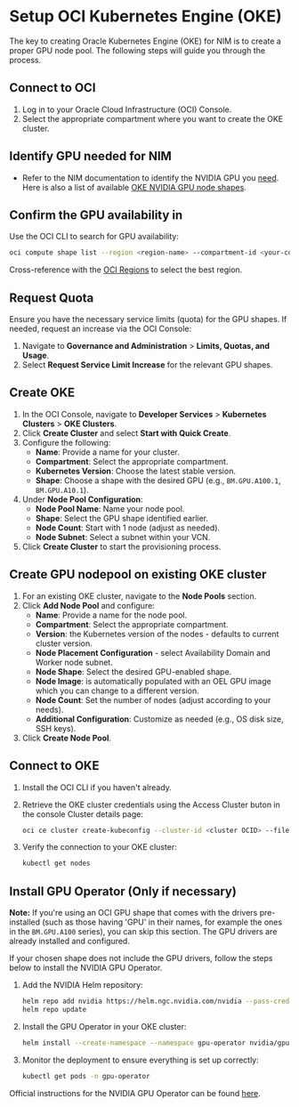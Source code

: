 # Setup OCI Kubernetes Engine (OKE)

The key to creating Oracle Kubernetes Engine (OKE) for NIM is to create a proper GPU node pool. The following steps will guide you through the process.

## Connect to OCI

1. Log in to your Oracle Cloud Infrastructure (OCI) Console.
2. Select the appropriate compartment where you want to create the OKE cluster.

## Identify GPU needed for NIM

- Refer to the NIM documentation to identify the NVIDIA GPU you [need](https://docs.nvidia.com/nim/large-language-models/latest/support-matrix.html). Here is also a list of available [OKE NVIDIA GPU node shapes](https://docs.oracle.com/en-us/iaas/Content/Compute/References/computeshapes.htm#vm-gpu).


## Confirm the GPU availability in 

Use the OCI CLI to search for GPU availability:

   ```bash
   oci compute shape list --region <region-name> --compartment-id <your-compartment-id> --all --query 'data[*].shape' --output json | jq -r '.[]' | grep -i 'gpu'
   ```

   Cross-reference with the [OCI Regions](https://www.oracle.com/cloud/data-regions.html) to select the best region.

## Request Quota

Ensure you have the necessary service limits (quota) for the GPU shapes. If needed, request an increase via the OCI Console:

1. Navigate to **Governance and Administration** > **Limits, Quotas, and Usage**.
2. Select **Request Service Limit Increase** for the relevant GPU shapes.

## Create OKE

1. In the OCI Console, navigate to **Developer Services** > **Kubernetes Clusters** > **OKE Clusters**.
2. Click **Create Cluster** and select **Start with Quick Create**.
3. Configure the following:
   - **Name**: Provide a name for your cluster.
   - **Compartment**: Select the appropriate compartment.
   - **Kubernetes Version**: Choose the latest stable version.
   - **Shape**: Choose a shape with the desired GPU (e.g., `BM.GPU.A100.1`, `BM.GPU.A10.1`).
4. Under **Node Pool Configuration**:
   - **Node Pool Name**: Name your node pool.
   - **Shape**: Select the GPU shape identified earlier.
   - **Node Count**: Start with 1 node (adjust as needed).
   - **Node Subnet**: Select a subnet within your VCN.
5. Click **Create Cluster** to start the provisioning process.

## Create GPU nodepool on existing OKE cluster

1. For an existing OKE cluster, navigate to the **Node Pools** section.
2. Click **Add Node Pool** and configure:
   - **Name**: Provide a name for the node pool.
   - **Compartment**: Select the appropriate compartment.
   - **Version**: the Kubernetes version of the nodes - defaults to current cluster version.
   - **Node Placement Configuration** - select Availability Domain and Worker node subnet.
   - **Node Shape**: Select the desired GPU-enabled shape.
   - **Node Image**: is automatically populated with an OEL GPU image which you can change to a different version.
   - **Node Count**: Set the number of nodes (adjust according to your needs).
   - **Additional Configuration**: Customize as needed (e.g., OS disk size, SSH keys).
3. Click **Create Node Pool**.

## Connect to OKE

1. Install the OCI CLI if you haven't already.
2. Retrieve the OKE cluster credentials using the Access Cluster buton in the console Cluster details page:

   ```bash
   oci ce cluster create-kubeconfig --cluster-id <cluster OCID> --file $HOME/.kube/config --region <region> --token-version 2.0.0 --kube-endpoint PUBLIC_ENDPOINT
   ```

3. Verify the connection to your OKE cluster:

   ```bash
   kubectl get nodes
   ```

## Install GPU Operator (Only if necessary)

**Note:** If you're using an OCI GPU shape that comes with the drivers pre-installed (such as those  having 'GPU' in their names, for example the ones in the `BM.GPU.A100` series), you can skip this section. The GPU drivers are already installed and configured. 

If your chosen shape does not include the GPU drivers, follow the steps below to install the NVIDIA GPU Operator.

1. Add the NVIDIA Helm repository:

   ```bash
   helm repo add nvidia https://helm.ngc.nvidia.com/nvidia --pass-credentials
   helm repo update
   ```

2. Install the GPU Operator in your OKE cluster:

   ```bash
   helm install --create-namespace --namespace gpu-operator nvidia/gpu-operator --wait --generate-name
   ```

3. Monitor the deployment to ensure everything is set up correctly:

   ```bash
   kubectl get pods -n gpu-operator
   ```

Official instructions for the NVIDIA GPU Operator can be found [here](https://docs.nvidia.com/datacenter/cloud-native/gpu-operator/latest/getting-started.html).
